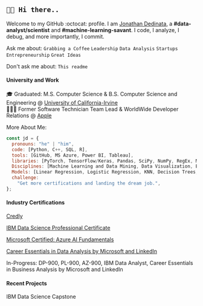 ## `👋🏼 Hi there..`

Welcome to my GitHub :octocat: profile. I am [Jonathan Dedinata](https://www.linkedin.com/in/Jonathan-Dedinata), a **#data-analyst/scientist** and **#machine-learning-savant**. I code, I analyze, I debug, and more importantly, I commit.

Ask me about: `Grabbing a Coffee` `Leadership` `Data Analysis` `Startups` `Entrepreneurship` `Great Ideas`

Don't ask me about: `This readme`

#### University and Work

🎓 Graduated: M.S. Computer Science & B.S. Computer Science and Engineering @ [University of California-Irvine](https://uci.edu)  
👨🏼‍💻 Former Software Technician Team Lead & WorldWide Developer Relations @ [Apple](https://github.com/apple)  

More About Me:

<p>

```javascript
const jd = {
  pronouns: "he" | "him",
  code: [Python, C++, SQL, R],
  tools: [GitHub, MS Azure, Power BI, Tableau],
  libraries: [PyTorch, TensorFlow/Keras, Pandas, SciPy, NumPy, RegEx, Matplotlib, Scikit-learn, HuggingFace, NLTK, sqlite3],
  Disciplines: [Machine Learning and Data Mining, Data Visualization, ETL Workflows, Deep Learning, Natural Language Processing],
  Models: [Linear Regression, Logistic Regression, KNN, Decision Trees, Gradient Boosting, Support Vector Machines (SVM), K-Means Clustering],
  challenge:
    "Get more certifications and landing the dream job.",
};
```

#### Industry Certifications
  
  [Credly](https://www.credly.com/users/jonathan-dedinata)
  
  [IBM Data Science Professional Certificate](https://www.coursera.org/account/accomplishments/specialization/certificate/WBE9DJAM6FLZ)
  
  [Microsoft Certified: Azure AI Fundamentals](https://www.credly.com/badges/06e77f64-ea26-45a7-ba3b-73f9e6349886/public_url)
  
  [Career Essentials in Data Analysis by Microsoft and LinkedIn](https://www.linkedin.com/learning/certificates/964887f7677531615afac483dae2d6ba716a6ebfb5988986c1617d838f0e83a4)
  
  In-Progress: DP-900, PL-900, AZ-900, IBM Data Analyst, Career Essentials in Business Analysis by Microsoft and LinkedIn

#### Recent Projects

  IBM Data Science Capstone
